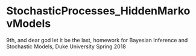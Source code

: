 # StochasticProcesses_HiddenMarkovModels
9th, and dear god let it be the last, homework for Bayesian Inference and Stochastic Models, Duke University Spring 2018
